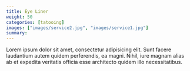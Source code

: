 ```yaml
---
title: Eye Liner
weight: 50
categories: [tatooing]
images: ["images/service2.jpg", "images/service1.jpg"]
summary: 
---
```

Lorem ipsum dolor sit amet, consectetur adipisicing elit. Sunt facere laudantium autem quidem perferendis, ea magni. Nihil, iure magnam alias ab et expedita veritatis officia esse architecto quidem illo necessitatibus.
